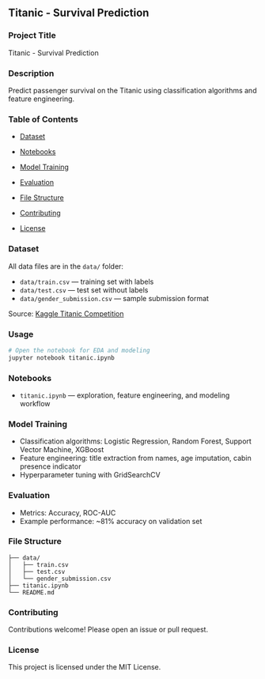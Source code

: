 ## Titanic - Survival Prediction

### Project Title

Titanic - Survival Prediction

### Description

Predict passenger survival on the Titanic using classification algorithms and feature engineering.

### Table of Contents

* [Dataset](#dataset-1)

* [Notebooks](#notebooks-1)

* [Model Training](#model-training-1)

* [Evaluation](#evaluation-1)

* [File Structure](#file-structure-1)

* [Contributing](#contributing-1)

* [License](#license-1)

### Dataset

All data files are in the `data/` folder:

* `data/train.csv` — training set with labels
* `data/test.csv` — test set without labels
* `data/gender_submission.csv` — sample submission format

Source: [Kaggle Titanic Competition](https://www.kaggle.com/c/titanic)

### Usage

```bash
# Open the notebook for EDA and modeling
jupyter notebook titanic.ipynb
```

### Notebooks

* `titanic.ipynb` — exploration, feature engineering, and modeling workflow

### Model Training

* Classification algorithms: Logistic Regression, Random Forest, Support Vector Machine, XGBoost
* Feature engineering: title extraction from names, age imputation, cabin presence indicator
* Hyperparameter tuning with GridSearchCV

### Evaluation

* Metrics: Accuracy, ROC-AUC
* Example performance: \~81% accuracy on validation set

### File Structure

```
├── data/
│   ├── train.csv
│   ├── test.csv
│   └── gender_submission.csv
├── titanic.ipynb
└── README.md
```

### Contributing

Contributions welcome! Please open an issue or pull request.

### License

This project is licensed under the MIT License.
